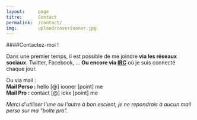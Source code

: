 ```yaml
---
layout: 	page
titre: 		Contact
permalink: 	/contact/
img:		upload/coveriooner.jpg
---  
```

  

####Contactez-moi !  

Dans une premier temps, il est possible de me joindre **via les réseaux sociaux**. Twitter, Facebook, ... **Ou encore via [IRC]** où je suis connecté chaque jour.  
  
  

Ou via mail :  
**Mail Perso :** hello [@] iooner [point] me  
**Mail Pro :** contact [@] lckx [point] me  
  
*Merci d'utiliser l'une ou l'autre à bon escient, je ne repondrais à aucun mail perso sur ma "boite pro".*




[irc]: https://iooner.me/irc